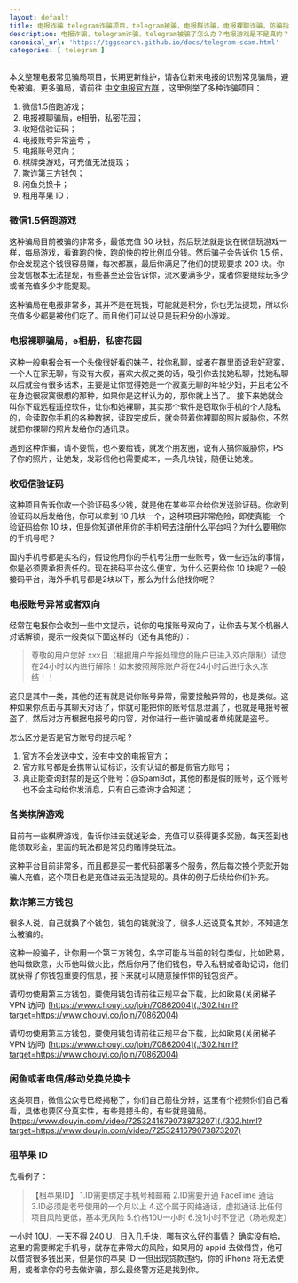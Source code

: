 ```yaml
---
layout: default
title: 电报诈骗 telegram诈骗项目，telegram被骗，电报群诈骗，电报裸聊诈骗，防骗指南，Telegram 隐私相册骗局，私密花园
description: 电报诈骗，telegram诈骗，telegram被骗了怎么办？电报游戏是不是真的？微信1.5倍跑游戏，收短信验证码，电报账号异常需要处理，电报账号双向，各类棋牌游戏，欺诈第三方钱包，闲鱼兑换卡、租用苹果 ID。
canonical_url: 'https://tggsearch.github.io/docs/telegram-scam.html'
categories: [ telegram ]
---
```

本文整理电报常见骗局项目，长期更新维护，请各位新来电报的识别常见骗局，避免被骗。更多骗局，请前往 [中文电报官方群](https://t.me/chinaDianBaoFans) ，这里例举了多种诈骗项目：

1. 微信1.5倍跑游戏；
2. 电报裸聊骗局，e相册，私密花园；
3. 收短信验证码；
4. 电报账号异常盗号；
5. 电报账号双向；
6. 棋牌类游戏，可充值无法提现；
7. 欺诈第三方钱包；
8. 闲鱼兑换卡；
9. 租用苹果 ID；

### 微信1.5倍跑游戏
这种骗局目前被骗的非常多，最低充值 50 块钱，然后玩法就是说在微信玩游戏一样，每局游戏，看谁跑的快，跑的快的按比例瓜分钱。然后骗子会告诉你 1.5 倍，你会发现这个钱很容易赚，每次都赢，最后你满足了他们的提现要求 200 块。你会发信根本无法提现，有些甚至还会告诉你，流水要满多少，或者你要继续玩多少或者充值多少才能提现。

<p class="red-text-word">
这种骗局在电报非常多，其并不是在玩钱，可能就是积分，你也无法提现，所以你充值多少都是被他们吃了。而且他们可以说只是玩积分的小游戏。
</p>

### 电报裸聊骗局，e相册，私密花园
这种一般电报会有一个头像很好看的妹子，找你私聊，或者在群里面说我好寂寞，一个人在家无聊，有没有大叔，喜欢大叔之类的话，吸引你去找她私聊，找她私聊以后就会有很多话术，主要是让你觉得她是一个寂寞无聊的年轻少妇，并且老公不在身边很寂寞很想的那种，如果你是这样认为的，那你就上当了。
接下来她就会叫你下载远程遥控软件，让你和她裸聊，其实那个软件是窃取你手机的个人隐私的，会读取你手机的各种数据，读取完成后，就会带着你裸聊的照片威胁你，不然就把你裸聊的照片发给你的通讯录。

<p class="red-text-word">
遇到这种诈骗，请不要慌，也不要给钱，就发个朋友圈，说有人搞你威胁你，PS 了你的照片，让她发，发彩信他也需要成本，一条几块钱，随便让她发。
</p>

### 收短信验证码
这种项目告诉你收一个验证码多少钱，就是他在某些平台给你发送验证码。你收到验证码以后发给他，你可以拿到 10 几块一个，这种项目非常危险，即使真能一个验证码给你 10 块，但是你知道他用你的手机号去注册什么平台吗？为什么要用你的手机号呢？

国内手机号都是实名的，假设他用你的手机号注册一些账号，做一些违法的事情，你是必须要承担责任的。现在接码平台这么便宜，为什么还要给你 10 块呢？一般接码平台，海外手机号都是2块以下，那么为什么他找你呢？

### 电报账号异常或者双向
经常在电报你会收到一些中文提示，说你的电报账号双向了，让你去与某个机器人对话解锁，提示一般类似下面这样的（还有其他的）：

> 尊敬的用户您好
xxx日（根据用户举报处理您的账户已进入双向限制）请您在24小时以内进行解除！如末按照解除账户将在24小时后进行永久冻结！！

这只是其中一类，其他的还有就是说你账号异常，需要接触异常的，也是类似。这种如果你点击与其聊天对话了，你就可能把你的账号信息泄漏了，也就是电报号被盗了，然后对方再根据电报号的内容，对你进行一些诈骗或者单纯就是盗号。

怎么区分是否是官方账号的提示呢？
1. 官方不会发送中文，没有中文的电报官方；
2. 官方账号都是会携带认证标识，没有认证的都是假官方账号；
3. 真正能查询封禁的是这个账号：@SpamBot，其他的都是假的账号，这个账号也不会主动给你发消息，只有自己查询才会知道；

### 各类棋牌游戏
目前有一些棋牌游戏，告诉你进去就送彩金，充值可以获得更多奖励，每天签到也能领取彩金，里面的玩法都是常见的赌博类玩法。

这种平台目前非常多，而且都是买一套代码部署多个服务，然后每次换个壳就开始骗人充值，这个项目也是充值进去无法提现的。具体的例子后续给你们补充。

### 欺诈第三方钱包
很多人说，自己就换了个钱包，钱包的钱就没了，很多人还说莫名其妙，不知道怎么被骗的。

这种一般骗子，让你用一个第三方钱包，名字可能与当前的钱包类似，比如欧易，他叫做欧意，火币他叫做火比，然后你用了他们钱包，导入私钥或者助记词，他们就获得了你钱包重要的信息，接下来就可以随意操作你的钱包资产。


请切勿使用第三方钱包，要使用钱包请前往正规平台下载，比如欧易(关闭梯子 VPN 访问) [https://www.chouyi.co/join/70862004](./302.html?target=https://www.chouyi.co/join/70862004)

请切勿使用第三方钱包，要使用钱包请前往正规平台下载，比如欧易(关闭梯子 VPN 访问) [https://www.chouyi.co/join/70862004](./302.html?target=https://www.chouyi.co/join/70862004)


### 闲鱼或者电信/移动兑换兑换卡
这类项目，微信公众号已经揭秘了，你们自己前往分辨，这里有个视频你们自己看看，具体也要区分真实性，有些是摁头的，有些就是骗局。
[https://www.douyin.com/video/7253241679073873207](./302.html?target=https://www.douyin.com/video/7253241679073873207)

### 租苹果 ID
先看例子：
>【租苹果ID】
1.ID需要绑定手机号和邮箱
2.ID需要开通 FaceTime 通话
3.ID必须是老号使用的一个月以上
4.这个属于网络通话，虚拟通话.比任何项目风险更低，基本无风险
5.价格10U一小时
6.没1小时不登记（场地规定）

一小时 10U，一天不得 240 U，日入几千块，哪有这么好的事情？
确实没有哈，这里的需要绑定手机号，就存在非常大的风险，如果用的 appid 去做借贷，他可以借贷很多钱出来，但是你的苹果 ID 一但出现贷款违约，你的 iPhone 将无法使用，或者拿你的号去做诈骗，那么最终警方还是找到你。